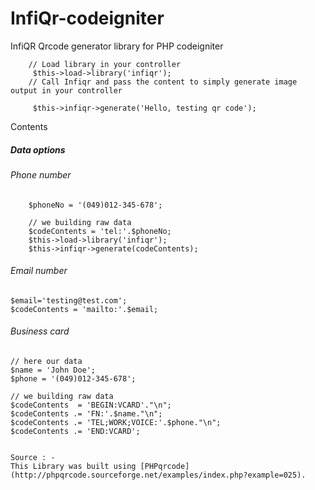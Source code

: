 # InfiQr-codeigniter
InfiQR Qrcode generator library for PHP codeigniter

        // Load library in your controller
         $this->load->library('infiqr');
        // Call Infiqr and pass the content to simply generate image output in your controller
        
         $this->infiqr->generate('Hello, testing qr code');

Contents 



##### Data options 

###### Phone number
```
    $phoneNo = '(049)012-345-678'; 
     
    // we building raw data 
    $codeContents = 'tel:'.$phoneNo; 
    $this->load->library('infiqr');
    $this->infiqr->generate(codeContents);    
```

###### Email number
    $email='testing@test.com';
    $codeContents = 'mailto:'.$email; 

###### Business card

    // here our data 
    $name = 'John Doe'; 
    $phone = '(049)012-345-678'; 
     
    // we building raw data 
    $codeContents  = 'BEGIN:VCARD'."\n"; 
    $codeContents .= 'FN:'.$name."\n"; 
    $codeContents .= 'TEL;WORK;VOICE:'.$phone."\n"; 
    $codeContents .= 'END:VCARD'; 
    
    
    Source : - 
    This Library was built using [PHPqrcode](http://phpqrcode.sourceforge.net/examples/index.php?example=025).


    
